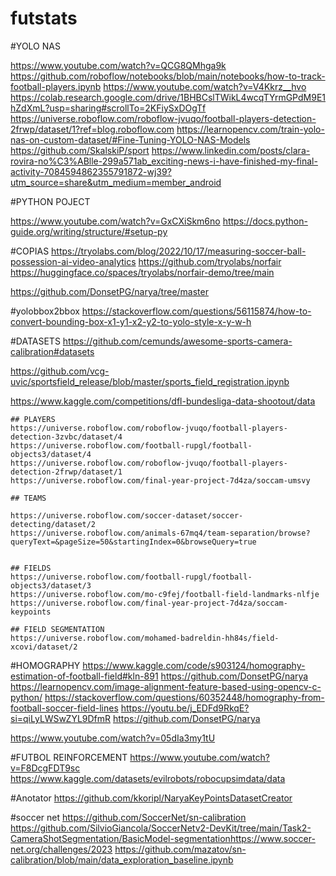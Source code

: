 # futstats

#YOLO NAS

https://www.youtube.com/watch?v=QCG8QMhga9k
https://github.com/roboflow/notebooks/blob/main/notebooks/how-to-track-football-players.ipynb
https://www.youtube.com/watch?v=V4Kkrz__hvo
https://colab.research.google.com/drive/1BHBCslTWikL4wcqTYrmGPdM9E1hZdXmL?usp=sharing#scrollTo=2KFiySxDOgTf
https://universe.roboflow.com/roboflow-jvuqo/football-players-detection-2frwp/dataset/1?ref=blog.roboflow.com
https://learnopencv.com/train-yolo-nas-on-custom-dataset/#Fine-Tuning-YOLO-NAS-Models
https://github.com/SkalskiP/sport
https://www.linkedin.com/posts/clara-rovira-no%C3%ABlle-299a571ab_exciting-news-i-have-finished-my-final-activity-7084594862355791872-wj39?utm_source=share&utm_medium=member_android


#PYTHON POJECT

https://www.youtube.com/watch?v=GxCXiSkm6no
https://docs.python-guide.org/writing/structure/#setup-py


#COPIAS
https://tryolabs.com/blog/2022/10/17/measuring-soccer-ball-possession-ai-video-analytics
https://github.com/tryolabs/norfair
https://huggingface.co/spaces/tryolabs/norfair-demo/tree/main


https://github.com/DonsetPG/narya/tree/master


#yolobbox2bbox
https://stackoverflow.com/questions/56115874/how-to-convert-bounding-box-x1-y1-x2-y2-to-yolo-style-x-y-w-h


#DATASETS
https://github.com/cemunds/awesome-sports-camera-calibration#datasets

https://github.com/vcg-uvic/sportsfield_release/blob/master/sports_field_registration.ipynb

https://www.kaggle.com/competitions/dfl-bundesliga-data-shootout/data

    ## PLAYERS
    https://universe.roboflow.com/roboflow-jvuqo/football-players-detection-3zvbc/dataset/4
    https://universe.roboflow.com/football-rupgl/football-objects3/dataset/4
    https://universe.roboflow.com/roboflow-jvuqo/football-players-detection-2frwp/dataset/1
    https://universe.roboflow.com/final-year-project-7d4za/soccam-umsvy

    ## TEAMS

    https://universe.roboflow.com/soccer-dataset/soccer-detecting/dataset/2
    https://universe.roboflow.com/animals-67mq4/team-separation/browse?queryText=&pageSize=50&startingIndex=0&browseQuery=true


    ## FIELDS
    https://universe.roboflow.com/football-rupgl/football-objects3/dataset/3
    https://universe.roboflow.com/mo-c9fej/football-field-landmarks-nlfje
    https://universe.roboflow.com/final-year-project-7d4za/soccam-keypoints

    ## FIELD SEGMENTATION
    https://universe.roboflow.com/mohamed-badreldin-hh84s/field-xcovi/dataset/2



#HOMOGRAPHY
https://www.kaggle.com/code/s903124/homography-estimation-of-football-field#kln-891
https://github.com/DonsetPG/narya
https://learnopencv.com/image-alignment-feature-based-using-opencv-c-python/
https://stackoverflow.com/questions/60352448/homography-from-football-soccer-field-lines
https://youtu.be/j_EDFd9RkqE?si=qiLyLWSwZYL9DfmR
https://github.com/DonsetPG/narya

https://www.youtube.com/watch?v=05dIa3my1tU


#FUTBOL REINFORCEMENT
https://www.youtube.com/watch?v=F8DcgFDT9sc
https://www.kaggle.com/datasets/evilrobots/robocupsimdata/data



#Anotator 
https://github.com/kkoripl/NaryaKeyPointsDatasetCreator

#soccer net
https://github.com/SoccerNet/sn-calibration
https://github.com/SilvioGiancola/SoccerNetv2-DevKit/tree/main/Task2-CameraShotSegmentation/BasicModel-segmentationhttps://www.soccer-net.org/challenges/2023
https://github.com/mazatov/sn-calibration/blob/main/data_exploration_baseline.ipynb